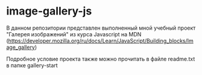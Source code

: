 # image-gallery-js

В данном репозитории представлен выполненный мной учебный проект "Галерея изображений" из курса Javascript на MDN (https://developer.mozilla.org/ru/docs/Learn/JavaScript/Building_blocks/Image_gallery)

Подробное условие проекта также можно прочитать в файле readme.txt в папке gallery-start
